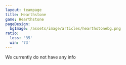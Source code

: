 ```yaml
---
layout: teampage
title: Hearthstone
game: Hearthstone
pageDesign:
  bgImage: /assets/image/articles/hearthstonebg.png
ratio:
  loss: '35'
  win: '73'
---
```

We currently do not have any info
